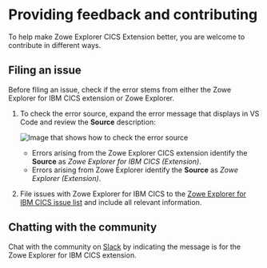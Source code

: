 # Providing feedback and contributing

To help make Zowe Explorer CICS Extension better, you are welcome to contribute in different ways.

## Filing an issue

Before filing an issue, check if the error stems from either the Zowe Explorer for IBM CICS extension or  Zowe Explorer.

1. To check the error source, expand the error message that displays in VS Code and review the **Source** description:

    ![Image that shows how to check the error source](/v2.5.x/images/ze-cics/expand-error-cics.gif)
    - Errors arising from the Zowe Explorer CICS extension identify the **Source** as *Zowe Explorer for IBM CICS (Extension)*.
    - Errors arising from Zowe Explorer identify the **Source** as *Zowe Explorer (Extension)*.

2. File issues with Zowe Explorer for IBM CICS to the [Zowe Explorer for IBM CICS issue list](https://github.com/zowe/vscode-extension-for-cics/issues) and include all relevant information.

## Chatting with the community

Chat with the community on [Slack](https://openmainframeproject.slack.com/archives/CUVE37Z5F) by indicating the message is for the Zowe Explorer for IBM CICS extension.
